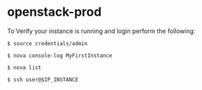 openstack-prod
=================

To Verify your instance is running and login perform the following:

	$ source credentials/admin

	$ nova console-log MyFirstInstance

	$ nova list

	$ ssh user@$IP_INSTANCE
